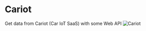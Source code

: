 # Cariot
Get data from Cariot (Car IoT SaaS) with some Web API
![Cariot](https://user-images.githubusercontent.com/41780636/117663261-6d9ea600-b1db-11eb-9f52-3748c13c66ca.png)
